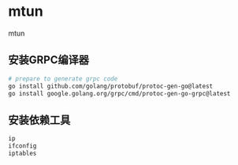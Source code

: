 # mtun
mtun

## 安装GRPC编译器
```bash
# prepare to generate grpc code
go install github.com/golang/protobuf/protoc-gen-go@latest
go install google.golang.org/grpc/cmd/protoc-gen-go-grpc@latest
```

## 安装依赖工具
```bash
ip
ifconfig
iptables
```

